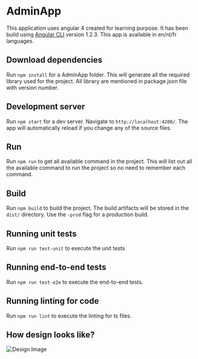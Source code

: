 # AdminApp

This application uses angular 4 created for learning purpose. It has been build using [Angular CLI](https://github.com/angular/angular-cli) version 1.2.3. This app is available in en/nl/fr languages.

## Download dependencies

Run `npm install` for a AdminApp folder. This will generate all the required library used for the project. All library are mentioned in package.json file with version number.

## Development server

Run `npm start` for a dev server. Navigate to `http://localhost:4200/`. The app will automatically reload if you change any of the source files.

## Run

Run `npm run` to get all available command in the project. This will list out all the available command to run the project so no need to remember each command.

## Build

Run `npm build` to build the project. The build artifacts will be stored in the `dist/` directory. Use the `-prod` flag for a production build.

## Running unit tests

Run `npm run test-unit` to execute the unit tests

## Running end-to-end tests

Run `npm run test-e2e` to execute the end-to-end tests.

## Running linting for code

Run `npm run lint` to execute the linting for ts files.

## How design looks like?

![Design Image](https://github.com/ramanujprasad/Angular4AdminApp/blob/master/src/assets/images/Design.PNG)
